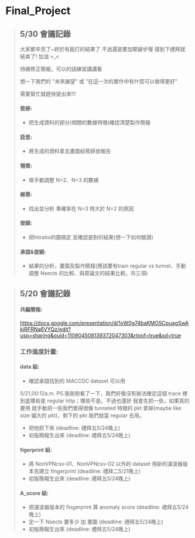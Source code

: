 # Final_Project

>## 5/30 會議記錄
>大家都辛苦了~終於有能打的結果了 不過還是要加緊腳步喔 撐到下禮拜就結束了! 加油 >_<
>
>持續修正簡報，可以的話練習講講看
>
>想一下我們的 "未來展望" 或 "在這一次的實作中有什麼可以做得更好"
>
>需要幫忙就趕快提出來!!!
>#### 筱婷:
>- 把生成資料的部分(相關的數據特徵)確認清楚製作簡報
>
>#### 詮恩:
>- 將生成的資料拿去畫圖給筱婷放報告
>
>#### 翎喬:
>- 做手動調整 N=2、N=3 的數據
>
>#### 維蓉:
>- 找出並分析 準確率在 N=3 時大於 N=2 的原因
>
>#### 俊穎:
>- 把hitratio的圖搞定 並確認是對的結果(想一下如何驗證)
>
>#### 承誼&俊穎:
>- 結果的分析，畫圖及製作簡報(應該要有train regular vs tunnel、手動調整 Nsects 的比較、與原論文的結果比較，共三項)
>

>## 5/20 會議記錄
>
>#### 共編簡報:
>
>https://docs.google.com/presentation/d/1xW0g74baKMOSCpuagSwAkiRFRNa6VYQz/edit?usp=sharing&ouid=110904508139372047303&rtpof=true&sd=true
>
>### 工作進度計畫:
>
>#### data 組:
>- 確認承誼找到的 MACCDC dataset 可以用
>  
>  5/21,00:12a.m. PS.我剛剛看了一下，我們好像沒有辦法確定這個 trace 裡到底哪些是 regular http；哪些不是。不過也還好 我會先抓一些，如果真的要用 就手動把一些我們覺得很像 tunneled 特徵的 pkt 拿掉(maybe like size 偏大的 pkt)，剩下的 pkt 我們就當 regular 去用。
>- 把他抓下來 (deadline: 禮拜五5/24晚上)
>- 初版簡報生出來 (deadline: 禮拜五5/24晚上)
>
>#### figerprint 組:
>- 將 NonVPNcsv-01、NonVPNcsv-02 以外的 dataset 用新的濾波器版本去建立 fingerprint (deadline: 禮拜二5/21晚上)
>- 初版簡報生出來 (deadline: 禮拜五5/24晚上)
>
>#### A_score 組:
>- 把濾波器版本的 fingerprint 算 anomaly score (deadline: 禮拜五5/24晚上)
>- 定一下 Nsects 要多少 加 畫圖 (deadline: 禮拜五5/24晚上)
>- 初版簡報生出來 (deadline: 禮拜五5/24晚上)

